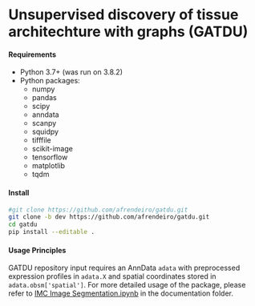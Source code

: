# Unsupervised discovery of tissue architechture with graphs (GATDU)
<!-- 
[![Zenodo badge](https://zenodo.org/badge/doi/___doi1___.svg)](https://doi.org/___doi1___)
[![Biorxiv badge](https://zenodo.org/badge/doi/__doi1___.svg)](https://doi.org/__doi1___) ⬅️ read the preprint here
 -->

#### Requirements

- Python 3.7+ (was run on 3.8.2)
- Python packages:
  - numpy
  - pandas
  - scipy
  - anndata
  - scanpy
  - squidpy
  - tifffile
  - scikit-image
  - tensorflow
  - matplotlib
  - tqdm

#### Install

```bash
#git clone https://github.com/afrendeiro/gatdu.git
git clone -b dev https://github.com/afrendeiro/gatdu.git
cd gatdu
pip install --editable .
```

#### Usage Principles

GATDU repository input requires an AnnData `adata` with preprocessed expression profiles in `adata.X` and spatial coordinates stored in `adata.obsm['spatial']`.
For more detailed usage of the package, please refer to [IMC Image Segmentation.ipynb](https://github.com/afrendeiro/gatdu/blob/dev/gatdu/documentation/IMC%20Image%20Segmentation.ipynb) in the documentation folder.
